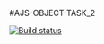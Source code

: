 #AJS-OBJECT-TASK_2

[![Build status](https://ci.appveyor.com/api/projects/status/dbt1nmbgieiqhnxi?svg=true)](https://ci.appveyor.com/project/JohnnyStorm19/ajs-object-task-2)
